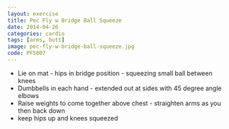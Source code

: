 ```yaml
---
layout: exercise
title: Pec Fly w Bridge Ball Squeeze
date: 2014-04-26
categories: cardio
tags: [arms, butt]
image: pec-fly-w-bridge-ball-squeeze.jpg
code: PF5007
---
```


- Lie on mat - hips in bridge position - squeezing small ball between knees
- Dumbbells in each hand - extended out at sides with 45 degree angle elbows
- Raise weights to come together above chest - straighten arms as you then back down
- keep hips up and knees squeezed

